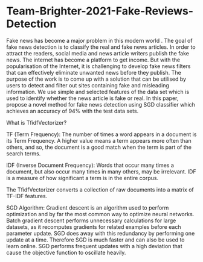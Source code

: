 # Team-Brighter-2021-Fake-Reviews-Detection
Fake news has become a major problem in this modern world . The goal of fake news detection is to classify the real and fake news articles. In order to attract the readers, social media and news article writers publish the fake news. The internet has become a platform to get income. But with the popularisation of the Internet, it is challenging to develop fake news filters that can effectively eliminate unwanted news before they publish. The purpose of the work is to come up with a solution that can be utilised by users to detect and filter out sites containing fake and misleading information. We use simple and selected features of the data set which is used to identify whether the news article is fake or real. In this paper, propose a novel method for fake news detection using SGD classifier which achieves an accuracy of 94% with the test data sets.

What is TfidfVectorizer?

TF (Term Frequency): The number of times a word appears in a document is its Term Frequency. A higher value means a term appears more often than others, and so, the document is a good match when the term is part of the search terms.

IDF (Inverse Document Frequency): Words that occur many times a document, but also occur many times in many others, may be irrelevant. IDF is a measure of how significant a term is in the entire corpus.

The TfidfVectorizer converts a collection of raw documents into a matrix of TF-IDF features.

SGD Algorithm: Gradient descent is an algorithm used to perform optimization and by far the most common way to optimize neural networks. Batch gradient descent performs unnecessary calculations for large datasets, as it recomputes gradients for related examples before each parameter update. SGD does away with this redundancy by performing one update at a time. Therefore SGD is much faster and can also be used to learn online. SGD performs frequent updates with a high deviation that cause the objective function to oscillate heavily.
